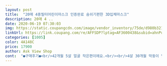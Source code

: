 ```yaml
---
layout: post 
title:  "20매 4중필터어린이마스크 인증완료 숨쉬기편한 3D입체마스크" 
description: 20매 4 ..
date: 2020-06-19 07:30:03 
img: https://static.coupangcdn.com/image/vendor_inventory/75de/d980b321789fd1c63d9039b4915f4f6880a7a28c5a5cd5ef4098a3665ffd.jpg 
linkUrl: https://link.coupang.com/re/AFFSDP?lptag=AF3600438&subid=ahnPublicAsk&pageKey=1574440388&itemId=2692198379&vendorItemId=70689172020&traceid=V0-113-60b692e07ad69240 
categories: [1005] 
color: 4A148C 
price: 17900 
author: Ask View Shop 
cont:  "●구매후기●<br/>42개월 5살 얼굴 작은편이에요.<br/><br/>4살 30개월 막둥이 날은 더워졌구 엔간한 덴탈 소형은 전부 커서 눈까지 덮길래 주문 했는데 사이즈도 괜찬코 입체형 편하긴 하니까 그냥 씌우려구요<br/>개별 포장이기도 하고<br/>마스크네요 ... <br/> 포장값 줄이고 가격을 좀만더 내려주시면 재구매 의사 각인데<br/>막둥이가 쓸수 있는 마스크가 많지 않거든요 ㅜ<br/>모델 120센티 20키로와 비슷한 체형이에요.<br/><br/>배송은 3일정도 걸렸고 7세 얼굴작은남아 아주 딱맞네요.<br/><br/>비싸지만 얼굴에 착 감기니 좋네요.<br/><br/>생각보단 조금 얇아요  참고하세요<br/>순쉬기 편해보여요.<br/><br/>씌워보니 사이즈 알맞게 맞아요<br/>아이가 얼굴이 작은편이라 소형덴탈이나 약국에서 파는 공적마스크 소형은 다 컸는데 딱 좋네요.<br/><br/>없기때문에 표시 안했다 하시길래<br/>지지대는 없지만 kf보다 숨쉬기 편해 하는거 같아 그나마 다행이에요 <br/>코지지대 부분에 대한 설명이 없어서 당연히 있는줄 알았는데 없더라구요 ... <br/> 반품 하려 판매자분과 통화 했는데<br/>코지지와이어없구요 그냥 모양만.<br/> 없어도 감싸줘서 뜨지않아요.<br/><br/>통통한 7세는 안 맞을듯합니다.<br/>  코지지대 없어도 딱 맞다보니 괜찮을듯 합니다.<br/> 만족<br/>틀린말씀은 또 아니니까 ... <br/> 생각차이라 ㅜㅜ<br/>포장지 값이 더 들어뵈는<br/>" 
---
```

